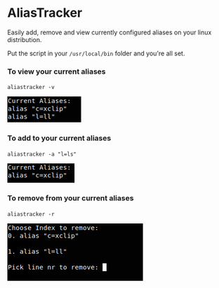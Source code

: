 # AliasTracker
Easily add, remove and view currently configured aliases on your linux distribution.

Put the script in your `/usr/local/bin` folder and you're all set.

### To view your current aliases
`aliastracker -v`

![view](docs/img/1.png)

### To add to your current aliases
`aliastracker -a "l=ls"`

![add](docs/img/2.png)

### To remove from your current aliases
`aliastracker -r`

![remove](docs/img/3.png)
